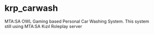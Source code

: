 # krp_carwash
MTA:SA OWL Gaming based Personal Car Washing System. This system still using MTA:SA Kızıl Roleplay server
